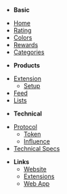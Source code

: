 - **Basic**
* [Home](/)
* [Rating](/rating.md)
* [Colors](/colors.md)
* [Rewards](/rewards.md)
* [Categories](/categories.md)
- **Products**
* [Extension](/ext.md)
  * [Setup](/ext_setup.md)
* [Feed](/feed.md)
* [Lists](/lists.md)
- **Technical**
* [Protocol](/protocol.md)
  * [Token](/token.md)
  * [Influence](/influence.md)
* [Technical Specs](/specs.md)
- **Links**
  *  <u>[Website](https://yup.io/)</u>
  * <u>[Extensions](https://yup.io/)</u>
  *  <u>[Web App](https://app.yup.io/)</u>
